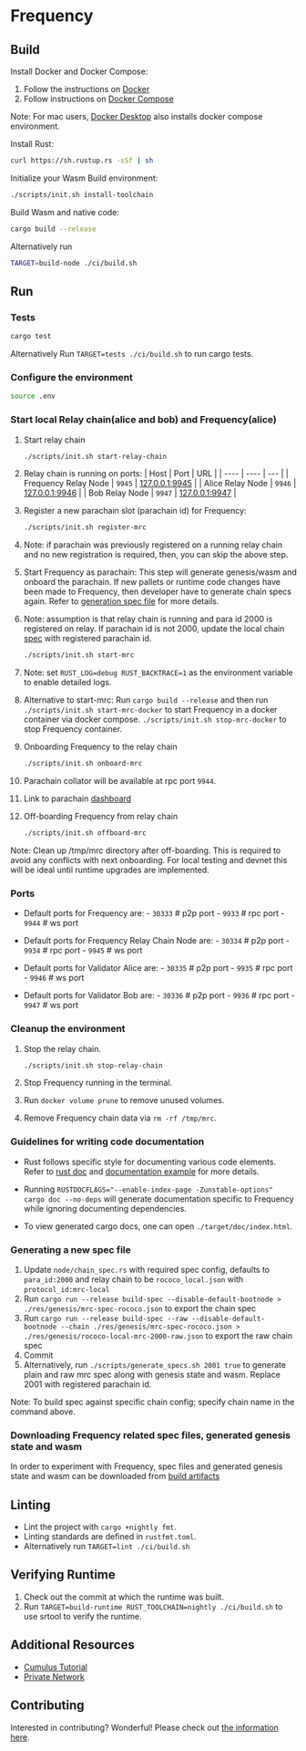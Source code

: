 # Frequency

## Build

Install Docker and Docker Compose:

1. Follow the instructions on [Docker](https://docs.docker.com/engine/install/)
2. Follow instructions on [Docker Compose](https://docs.docker.com/compose/install/)

Note: For mac users, [Docker Desktop](https://docs.docker.com/desktop/mac/install/) also installs docker compose environment.

Install Rust:

```bash
curl https://sh.rustup.rs -sSf | sh
```

Initialize your Wasm Build environment:

```bash
./scripts/init.sh install-toolchain
```

Build Wasm and native code:

```bash
cargo build --release
```

Alternatively run

```bash
TARGET=build-node ./ci/build.sh
```

## Run

### Tests

```bash
cargo test
```

Alternatively Run `TARGET=tests ./ci/build.sh` to run cargo tests.

### Configure the environment

```bash
source .env
```

### Start local Relay chain(alice and bob) and Frequency(alice)

1. Start relay chain

    ```bash
    ./scripts/init.sh start-relay-chain
    ```

1. Relay chain is running on ports:
    | Host | Port | URL |
    | ---- | ---- | --- |
    | Frequency Relay Node | `9945` | [127.0.0.1:9945](https://polkadot.js.org/apps/?rpc=ws%3A%2F%2F127.0.0.1%3A9945#/explorer) |
    | Alice Relay Node | `9946` | [127.0.0.1:9946](https://polkadot.js.org/apps/?rpc=ws%3A%2F%2F127.0.0.1%3A9946#/explorer) |
    | Bob Relay Node | `9947` | [127.0.0.1:9947](https://polkadot.js.org/apps/?rpc=ws%3A%2F%2F127.0.0.1%3A9947#/explorer) |

1. Register a new parachain slot (parachain id) for Frequency:

    ```bash
    ./scripts/init.sh register-mrc
    ```

1. Note: if parachain was previously registered on a running relay chain and no new registration is required, then, you can skip the above step.

1. Start Frequency as parachain: This step will generate genesis/wasm and onboard the parachain. If new pallets or runtime code changes have been made to Frequency, then developer have to generate chain specs again. Refer to [generation spec file](#generating-a-new-spec-file) for more details.

1. Note: assumption is that relay chain is running and para id 2000 is registered on relay. If parachain id is not 2000, update the local chain [spec](#generating-a-new-spec-file) with registered parachain id.

    ```bash
    ./scripts/init.sh start-mrc
    ```

1. Note: set `RUST_LOG=debug RUST_BACKTRACE=1` as the environment variable to enable detailed logs.

1. Alternative to start-mrc: Run ```cargo build --release``` and then run ```./scripts/init.sh start-mrc-docker``` to start Frequency in a docker container via docker compose. ```./scripts/init.sh stop-mrc-docker``` to stop Frequency container.

1. Onboarding Frequency to the relay chain

    ```bash
    ./scripts/init.sh onboard-mrc
    ```

1. Parachain collator will be available at rpc port `9944`.

1. Link to parachain [dashboard](https://polkadot.js.org/apps/?rpc=ws%3A%2F%2F127.0.0.1%3A9944)

1. Off-boarding Frequency from relay chain

    ```bash
    ./scripts/init.sh offboard-mrc
    ```

Note: Clean up /tmp/mrc directory after off-boarding. This is required to avoid any conflicts with next onboarding. For local testing and devnet this will be ideal until runtime upgrades are implemented.

### Ports

- Default ports for Frequency are:
      - ```30333``` # p2p port
      - ```9933```  # rpc port
      - ```9944```  # ws port

- Default ports for Frequency Relay Chain Node are:
      - ```30334``` # p2p port
      - ```9934```  # rpc port
      - ```9945```  # ws port

- Default ports for Validator Alice are:
      - ```30335``` # p2p port
      - ```9935```  # rpc port
      - ```9946```  # ws port

- Default ports for Validator Bob are:
      - ```30336``` # p2p port
      - ```9936```  # rpc port
      - ```9947```  # ws port

### Cleanup the environment

1. Stop the relay chain.

    ```bash
    ./scripts/init.sh stop-relay-chain
    ```

1. Stop Frequency running in the terminal.

1. Run ```docker volume prune``` to remove unused volumes.

1. Remove Frequency chain data via ```rm -rf /tmp/mrc```.

### Guidelines for writing code documentation

- Rust follows specific style for documenting various code elements. Refer to [rust doc](https://doc.rust-lang.org/rustdoc/how-to-write-documentation.html) and [documentation example](https://doc.rust-lang.org/rust-by-example/meta/doc.html) for more details.

- Running ```RUSTDOCFLAGS="--enable-index-page -Zunstable-options" cargo doc --no-deps``` will generate documentation specific to Frequency while ignoring documenting dependencies.

- To view generated cargo docs, one can open ```./target/doc/index.html```.

### Generating a new spec file

1. Update `node/chain_spec.rs` with required spec config, defaults to `para_id:2000` and relay chain to be `rococo_local.json` with `protocol_id:mrc-local`
2. Run `cargo run --release build-spec --disable-default-bootnode > ./res/genesis/mrc-spec-rococo.json` to export the chain spec
3. Run `cargo run --release build-spec --raw --disable-default-bootnode --chain ./res/genesis/mrc-spec-rococo.json > ./res/genesis/rococo-local-mrc-2000-raw.json` to export the raw chain spec
4. Commit
5. Alternatively, run ```./scripts/generate_specs.sh 2001 true``` to generate plain and raw mrc spec along with genesis state and wasm. Replace 2001 with registered parachain id.

Note: To build spec against specific chain config; specify chain name in the command above.

### Downloading Frequency related spec files, generated genesis state and wasm

In order to experiment with Frequency, spec files and generated genesis state and wasm can be downloaded from [build artifacts](https://github.com/LibertyDSNP/frequency/actions/workflows/main.yml?query=branch%3Amain)

## Linting

- Lint the project with `cargo +nightly fmt`.
- Linting standards are defined in `rustfmt.toml`.
- Alternatively run `TARGET=lint ./ci/build.sh`

## Verifying Runtime

1. Check out the commit at which the runtime was built.
2. Run `TARGET=build-runtime RUST_TOOLCHAIN=nightly ./ci/build.sh` to use srtool to verify the runtime.

## Additional Resources

- [Cumulus Tutorial](https://docs.substrate.io/tutorials/v3/cumulus/start-relay/)
- [Private Network](https://docs.substrate.io/tutorials/v3/private-network/)

## Contributing

Interested in contributing?
Wonderful!
Please check out [the information here](./CONTRIBUTING.md).
